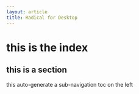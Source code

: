```yaml
---
layout: article
title: Radical for Desktop
---
```


# this is the index

## this is a section

this auto-generate a sub-navigation toc on the left
